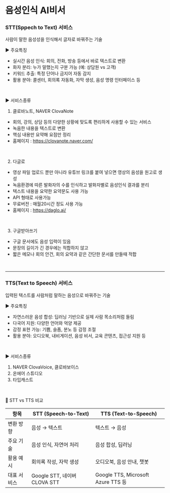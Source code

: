 # 음성인식 AI비서

### STT(Sppech to Text) 서비스
사람이 말한 음성성을 인식해서 글자로 바꿔주는 기술 <br/>

▶️ 주요특징 <br/>
- 실시간 음성 인식: 회의, 전화, 방송 등에서 바로 텍스트로 변환
- 화자 분리: 누가 말했는지 구분 가능 (예: 상담원 vs 고객)
- 키워드 추출: 특정 단어나 금지어 자동 감지
- 활용 분야: 콜센터, 회의록 자동화, 자막 생성, 음성 명령 인터페이스 등
<br/>

▶️ 서비스종류 <br/>
1. 클로바노트, NAVER ClovaNote 
- 회의, 강의, 상담 등의 다양한 상황에 맞도록 편리하게 사용할 수 있는 서비스
- 녹음한 내용을 텍스트로 변환
- 핵심 내용만 요약해 요점만 정리
- 홈페이지 : https://clovanote.naver.com/
<br/>

2. 다글로 
- 영상 파일 업로드 뿐만 아니라 유튜브 링크를 붙여 넣으면 영상의 음성을 원고로 생성
- 녹음환경에 따른 발화자의 수를 인식하고 발화자별로 음성인식 결과를 분리
- 텍스트 내용을 요약한 요약문도 사용 가능
- API 형태로 사용가능
- 무료버전 : 매월20시간 정도 사용 가능
- 홈페이지 : https://daglo.ai/
<br/>

3. 구글받아쓰기
- 구글 문서에도 음성 입력이 있음
- 문장의 길이가 긴 경우에는 적합하지 않고
- 짧은 메모나 회의 안건, 회의 요약과 같은 간단한 문서를 만들때 적합
<br/>

---

### TTS(Text to Speech) 서비스
입력된 텍스트를 사람처럼 말하는 음성으로 바꿔주는 기술 <br/>

▶️ 주요특징 <br/>
- 자연스러운 음성 합성: 딥러닝 기반으로 실제 사람 목소리처럼 들림
- 다국어 지원: 다양한 언어와 억양 제공
- 감정 표현 가능: 기쁨, 슬픔, 분노 등 감정 조절
- 활용 분야: 오디오북, 내비게이션, 음성 비서, 교육 콘텐츠, 접근성 지원 등
<br/>

▶️ 서비스종류 <br/>
1. NAVER ClovaVoice, 클로바보이스
2. 온에어 스튜디오
3. 타입캐스트
<br/>


🔁 STT vs TTS 비교

| 항목 | STT (Speech-to-Text) | TTS (Text-to-Speech) | 
|-----|----------------------|----------------------|
| 변환 방향 | 음성 → 텍스트         | 텍스트 → 음성 | 
| 주요 기술 | 음성 인식, 자연어 처리 | 음성 합성, 딥러닝 | 
| 활용 예시 | 회의록 작성, 자막 생성 | 오디오북, 음성 안내, 챗봇 | 
| 대표 서비스 | Google STT, 네이버 CLOVA STT | Google TTS, Microsoft Azure TTS 등 | 

